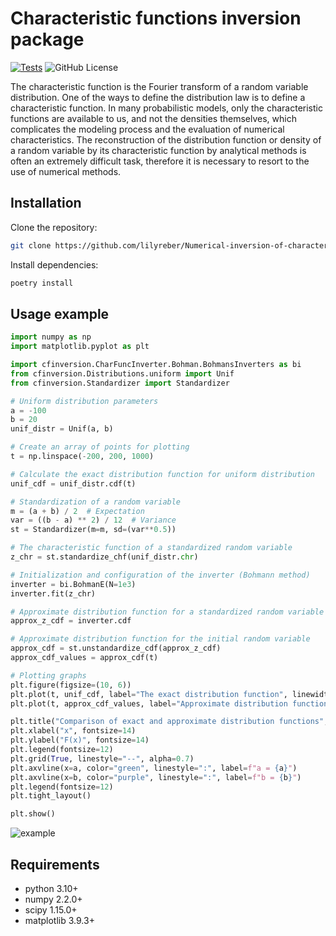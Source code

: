 # Characteristic functions inversion package
[![Tests](https://github.com/lilyreber/Numerical-inversion-of-characteristic-functions/actions/workflows/python-package.yml/badge.svg)](https://github.com/lilyreber/Numerical-inversion-of-characteristic-functions/actions/workflows/python-package.yml)
![GitHub License](https://img.shields.io/github/license/lilyreber/Numerical-inversion-of-characteristic-functions)


The characteristic function is the Fourier transform of a random variable distribution. One of the ways to define the distribution law is to define a characteristic function. In many probabilistic models, only the characteristic functions are available to us, and not the densities themselves, which complicates the modeling process and the evaluation of numerical characteristics. The reconstruction of the distribution function or density of a random variable by its characteristic function by analytical methods is often an extremely difficult task, therefore it is necessary to resort to the use of numerical methods.



## Installation

Clone the repository:

```bash
git clone https://github.com/lilyreber/Numerical-inversion-of-characteristic-functions.git
```

Install dependencies:

```bash
poetry install
```

## Usage example
```python
import numpy as np
import matplotlib.pyplot as plt

import cfinversion.CharFuncInverter.Bohman.BohmansInverters as bi
from cfinversion.Distributions.uniform import Unif 
from cfinversion.Standardizer import Standardizer

# Uniform distribution parameters
a = -100
b = 20
unif_distr = Unif(a, b)

# Create an array of points for plotting
t = np.linspace(-200, 200, 1000)

# Calculate the exact distribution function for uniform distribution 
unif_cdf = unif_distr.cdf(t)

# Standardization of a random variable
m = (a + b) / 2  # Expectation
var = ((b - a) ** 2) / 12  # Variance
st = Standardizer(m=m, sd=(var**0.5))

# The characteristic function of a standardized random variable
z_chr = st.standardize_chf(unif_distr.chr)

# Initialization and configuration of the inverter (Bohmann method)
inverter = bi.BohmanE(N=1e3)
inverter.fit(z_chr)

# Approximate distribution function for a standardized random variable
approx_z_cdf = inverter.cdf

# Approximate distribution function for the initial random variable
approx_cdf = st.unstandardize_cdf(approx_z_cdf)
approx_cdf_values = approx_cdf(t)

# Plotting graphs
plt.figure(figsize=(10, 6))
plt.plot(t, unif_cdf, label="The exact distribution function", linewidth=2, color="blue")
plt.plot(t, approx_cdf_values, label="Approximate distribution function", linestyle="--", linewidth=2, color="red")

plt.title("Comparison of exact and approximate distribution functions", fontsize=16)
plt.xlabel("x", fontsize=14)
plt.ylabel("F(x)", fontsize=14)
plt.legend(fontsize=12)
plt.grid(True, linestyle="--", alpha=0.7)
plt.axvline(x=a, color="green", linestyle=":", label=f"a = {a}")
plt.axvline(x=b, color="purple", linestyle=":", label=f"b = {b}")
plt.legend(fontsize=12)
plt.tight_layout()

plt.show()
```
![example](examples/plots/uniform.png)

## Requirements

- python 3.10+
- numpy 2.2.0+
- scipy 1.15.0+
- matplotlib 3.9.3+
